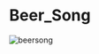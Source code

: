 # Beer_Song

![beersong](https://user-images.githubusercontent.com/25162734/32987088-e7f39836-ccae-11e7-9aca-6d4280303833.PNG)
